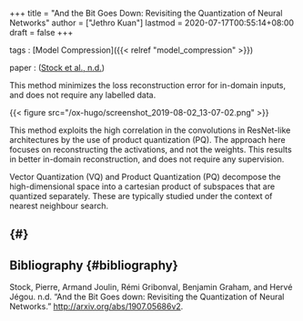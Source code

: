 +++
title = "And the Bit Goes Down: Revisiting the Quantization of Neural Networks"
author = ["Jethro Kuan"]
lastmod = 2020-07-17T00:55:14+08:00
draft = false
+++

tags
: [Model Compression]({{< relref "model_compression" >}})

paper
: ([Stock et al., n.d.](#orgc719935))

This method minimizes the loss reconstruction error for in-domain
inputs, and does not require any labelled data.

{{< figure src="/ox-hugo/screenshot_2019-08-02_13-07-02.png" >}}

This method exploits the high correlation in the convolutions in
ResNet-like architectures by the use of product quantization (PQ). The
approach here focuses on reconstructing the activations, and not the
weights. This results in better in-domain reconstruction, and does not
require any supervision.

Vector Quantization (VQ) and Product Quantization (PQ) decompose the
high-dimensional space into a cartesian product of subspaces that are
quantized separately. These are typically studied under the context of
nearest neighbour search.

## {#}

## Bibliography {#bibliography}

<a id="orgc719935"></a>Stock, Pierre, Armand Joulin, Rémi Gribonval, Benjamin Graham, and Hervé Jégou. n.d. “And the Bit Goes down: Revisiting the Quantization of Neural Networks.” <http://arxiv.org/abs/1907.05686v2>.
